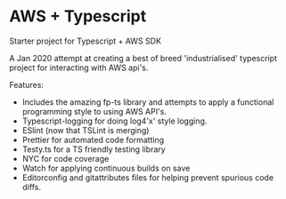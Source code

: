 # AWS + Typescript 

Starter project for Typescript + AWS SDK

A Jan 2020 attempt at creating a best of breed 'industrialised' typescript project for interacting with AWS api's. 

Features:

- Includes the amazing fp-ts library and attempts to apply a functional programming style to using AWS API's. 
- Typescript-logging for doing log4'x' style logging. 
- ESlint (now that TSLint is merging)
- Prettier for automated code formatting
- Testy.ts for a TS friendly testing library
- NYC for code coverage
- Watch for applying continuous builds on save
- Editorconfig and gitattributes files for helping prevent spurious code diffs. 
